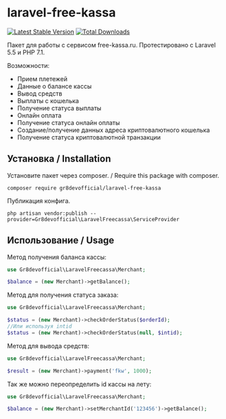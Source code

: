 # laravel-free-kassa
[![Latest Stable Version](https://poser.pugx.org/gr8devofficial/laravel-free-kassa/v/stable)](https://packagist.org/packages/gr8devofficial/laravel-free-kassa)
[![Total Downloads](https://poser.pugx.org/gr8devofficial/laravel-free-kassa/downloads)](https://packagist.org/packages/gr8devofficial/laravel-free-kassa)

Пакет для работы с сервисом free-kassa.ru. Протестировано с Laravel 5.5 и PHP 7.1.

Возможности:
- Прием плетежей
- Данные о балансе кассы
- Вывод средств
- Выплаты с кошелька
- Получение статуса выплаты
- Онлайн оплата
- Получение статуса онлайн оплаты
- Создание/получение данных адреса криптовалютного кошелька
- Получение статуса криптовалютной транзакции

## Установка / Installation
Установите пакет через composer. / Require this package with composer.
```shell
composer require gr8devofficial/laravel-free-kassa
```
Публикация конфига.
```shell
php artisan vendor:publish --provider=Gr8devofficial\LaravelFreecassa\ServiceProvider
```

## Использование / Usage

Метод получения баланса кассы:
```php
use Gr8devofficial\LaravelFreecassa\Merchant;

$balance = (new Merchant)->getBalance();
```
Метод для получения статуса заказа:
```php
use Gr8devofficial\LaravelFreecassa\Merchant;

$status = (new Merchant)->checkOrderStatus($orderId);
//Или используя intid
$status = (new Merchant)->checkOrderStatus(null, $intid);
```
Метод для вывода средств:
```php
use Gr8devofficial\LaravelFreecassa\Merchant;

$result = (new Merchant)->payment('fkw', 1000);
```
Так же можно переопределить id кассы на лету:
```php
use Gr8devofficial\LaravelFreecassa\Merchant;

$balance = (new Merchant)->setMerchantId('123456')->getBalance();
```

